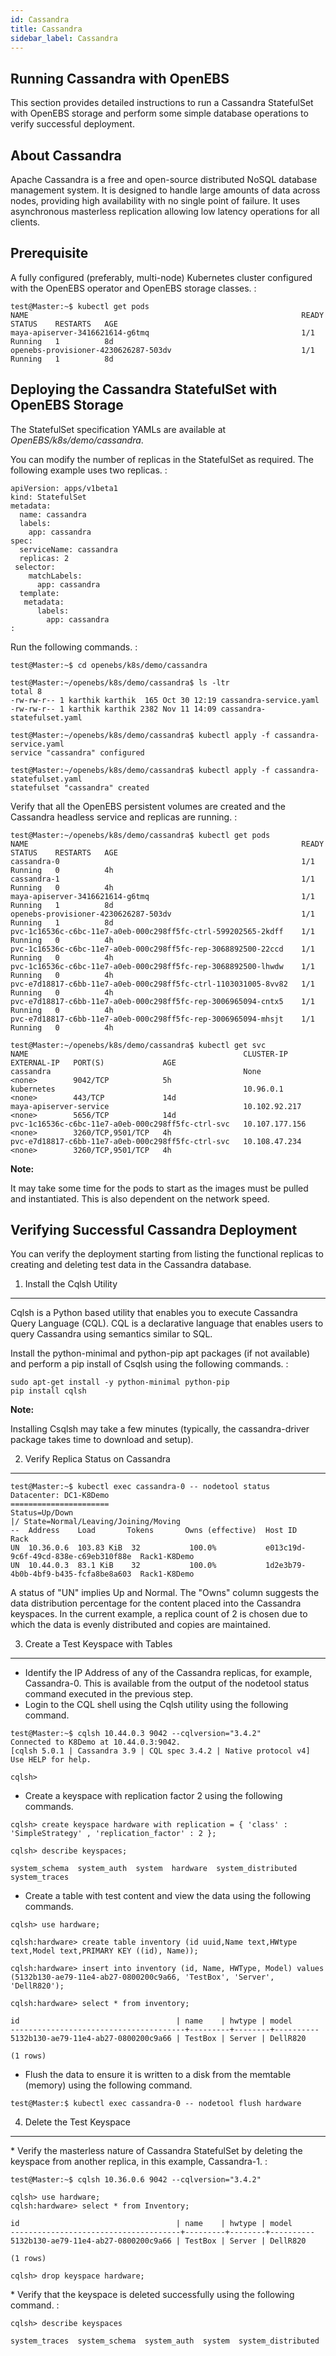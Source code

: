 ```yaml
---
id: Cassandra
title: Cassandra
sidebar_label: Cassandra
---
```


Running Cassandra with OpenEBS
------------------------------

This section provides detailed instructions to run a Cassandra
StatefulSet with OpenEBS storage and perform some simple database
operations to verify successful deployment.

About Cassandra
---------------

Apache Cassandra is a free and open-source distributed NoSQL database
management system. It is designed to handle large amounts of data across
nodes, providing high availability with no single point of failure. It
uses asynchronous masterless replication allowing low latency operations
for all clients.

Prerequisite
------------

A fully configured (preferably, multi-node) Kubernetes cluster
configured with the OpenEBS operator and OpenEBS storage classes. :

    test@Master:~$ kubectl get pods
    NAME                                                             READY     STATUS    RESTARTS   AGE
    maya-apiserver-3416621614-g6tmq                                  1/1       Running   1          8d
    openebs-provisioner-4230626287-503dv                             1/1       Running   1          8d

Deploying the Cassandra StatefulSet with OpenEBS Storage
--------------------------------------------------------

The StatefulSet specification YAMLs are available at
*OpenEBS/k8s/demo/cassandra*.

You can modify the number of replicas in the StatefulSet as required.
The following example uses two replicas. :

    apiVersion: apps/v1beta1
    kind: StatefulSet
    metadata:
      name: cassandra
      labels:
        app: cassandra
    spec:
      serviceName: cassandra
      replicas: 2
     selector:
        matchLabels:
          app: cassandra
      template:
       metadata:
          labels:
            app: cassandra
    :   

Run the following commands. :

    test@Master:~$ cd openebs/k8s/demo/cassandra

    test@Master:~/openebs/k8s/demo/cassandra$ ls -ltr
    total 8
    -rw-rw-r-- 1 karthik karthik  165 Oct 30 12:19 cassandra-service.yaml
    -rw-rw-r-- 1 karthik karthik 2382 Nov 11 14:09 cassandra-statefulset.yaml
    
    test@Master:~/openebs/k8s/demo/cassandra$ kubectl apply -f cassandra-service.yaml
    service "cassandra" configured
    
    test@Master:~/openebs/k8s/demo/cassandra$ kubectl apply -f cassandra-statefulset.yaml
    statefulset "cassandra" created

Verify that all the OpenEBS persistent volumes are created and the
Cassandra headless service and replicas are running. :

    test@Master:~/openebs/k8s/demo/cassandra$ kubectl get pods
    NAME                                                             READY     STATUS    RESTARTS   AGE
    cassandra-0                                                      1/1       Running   0          4h
    cassandra-1                                                      1/1       Running   0          4h
    maya-apiserver-3416621614-g6tmq                                  1/1       Running   1          8d
    openebs-provisioner-4230626287-503dv                             1/1       Running   1          8d
    pvc-1c16536c-c6bc-11e7-a0eb-000c298ff5fc-ctrl-599202565-2kdff    1/1       Running   0          4h
    pvc-1c16536c-c6bc-11e7-a0eb-000c298ff5fc-rep-3068892500-22ccd    1/1       Running   0          4h
    pvc-1c16536c-c6bc-11e7-a0eb-000c298ff5fc-rep-3068892500-lhwdw    1/1       Running   0          4h
    pvc-e7d18817-c6bb-11e7-a0eb-000c298ff5fc-ctrl-1103031005-8vv82   1/1       Running   0          4h
    pvc-e7d18817-c6bb-11e7-a0eb-000c298ff5fc-rep-3006965094-cntx5    1/1       Running   0          4h
    pvc-e7d18817-c6bb-11e7-a0eb-000c298ff5fc-rep-3006965094-mhsjt    1/1       Running   0          4h
    
    test@Master:~/openebs/k8s/demo/cassandra$ kubectl get svc
    NAME                                                CLUSTER-IP       EXTERNAL-IP   PORT(S)             AGE
    cassandra                                           None             <none>        9042/TCP            5h
    kubernetes                                          10.96.0.1        <none>        443/TCP             14d
    maya-apiserver-service                              10.102.92.217    <none>        5656/TCP            14d
    pvc-1c16536c-c6bc-11e7-a0eb-000c298ff5fc-ctrl-svc   10.107.177.156   <none>        3260/TCP,9501/TCP   4h
    pvc-e7d18817-c6bb-11e7-a0eb-000c298ff5fc-ctrl-svc   10.108.47.234    <none>        3260/TCP,9501/TCP   4h

**Note:**

It may take some time for the pods to start as the images must be pulled
and instantiated. This is also dependent on the network speed.

Verifying Successful Cassandra Deployment
-----------------------------------------

You can verify the deployment starting from listing the functional
replicas to creating and deleting test data in the Cassandra database.

1. Install the Cqlsh Utility
----------------------------

Cqlsh is a Python based utility that enables you to execute Cassandra
Query Language (CQL). CQL is a declarative language that enables users
to query Cassandra using semantics similar to SQL.

Install the python-minimal and python-pip apt packages (if not
available) and perform a pip install of Csqlsh using the following
commands. :

    sudo apt-get install -y python-minimal python-pip 
    pip install cqlsh

**Note:**

Installing Csqlsh may take a few minutes (typically, the
cassandra-driver package takes time to download and setup).

2. Verify Replica Status on Cassandra
-------------------------------------

    test@Master:~$ kubectl exec cassandra-0 -- nodetool status
    Datacenter: DC1-K8Demo
    ======================
    Status=Up/Down
    |/ State=Normal/Leaving/Joining/Moving
    --  Address    Load       Tokens       Owns (effective)  Host ID                               Rack
    UN  10.36.0.6  103.83 KiB  32           100.0%           e013c19d-9c6f-49cd-838e-c69eb310f88e  Rack1-K8Demo
    UN  10.44.0.3  83.1 KiB    32           100.0%           1d2e3b79-4b0b-4bf9-b435-fcfa8be8a603  Rack1-K8Demo

A status of "UN" implies Up and Normal. The "Owns" column suggests the
data distribution percentage for the content placed into the Cassandra
keyspaces. In the current example, a replica count of 2 is chosen due to
which the data is evenly distributed and copies are maintained.

3. Create a Test Keyspace with Tables
-------------------------------------

-   Identify the IP Address of any of the Cassandra replicas, for
    example, Cassandra-0. This is available from the output of the
    nodetool status command executed in the previous step.
-   Login to the CQL shell using the Cqlsh utility using the following
    command.

<!-- -->

    test@Master:~$ cqlsh 10.44.0.3 9042 --cqlversion="3.4.2"
    Connected to K8Demo at 10.44.0.3:9042.
    [cqlsh 5.0.1 | Cassandra 3.9 | CQL spec 3.4.2 | Native protocol v4]
    Use HELP for help.
    
    cqlsh>

-   Create a keyspace with replication factor 2 using the following
    commands.

<!-- -->

    cqlsh> create keyspace hardware with replication = { 'class' : 'SimpleStrategy' , 'replication_factor' : 2 };

    cqlsh> describe keyspaces;

    system_schema  system_auth  system  hardware  system_distributed  system_traces

-   Create a table with test content and view the data using the
    following commands.

<!-- -->

    cqlsh> use hardware;

    cqlsh:hardware> create table inventory (id uuid,Name text,HWtype text,Model text,PRIMARY KEY ((id), Name));

    cqlsh:hardware> insert into inventory (id, Name, HWType, Model) values (5132b130-ae79-11e4-ab27-0800200c9a66, 'TestBox', 'Server', 'DellR820');

    cqlsh:hardware> select * from inventory;

    id                                   | name    | hwtype | model
    ---------------------------------------+---------+--------+----------
    5132b130-ae79-11e4-ab27-0800200c9a66 | TestBox | Server | DellR820
    
    (1 rows) 

-   Flush the data to ensure it is written to a disk from the memtable
    (memory) using the following command.

<!-- -->

    test@Master:$ kubectl exec cassandra-0 -- nodetool flush hardware

4. Delete the Test Keyspace
---------------------------

\* Verify the masterless nature of Cassandra StatefulSet by deleting the
keyspace from another replica, in this example, Cassandra-1. :

    test@Master:~$ cqlsh 10.36.0.6 9042 --cqlversion="3.4.2"

    cqlsh> use hardware;
    cqlsh:hardware> select * from Inventory;
    
    id                                   | name    | hwtype | model
    --------------------------------------+---------+--------+----------
    5132b130-ae79-11e4-ab27-0800200c9a66 | TestBox | Server | DellR820
    
    (1 rows)
    
    cqlsh> drop keyspace hardware;

\* Verify that the keyspace is deleted successfully using the following
command. :

    cqlsh> describe keyspaces

    system_traces  system_schema  system_auth  system  system_distributed
